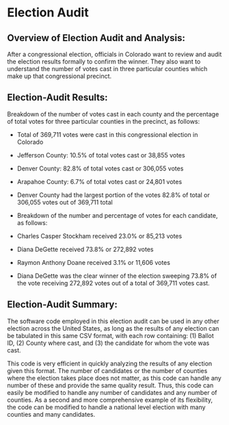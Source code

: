 # Election Audit

## Overview of Election Audit and Analysis:

After a congressional election, officials in Colorado want to review and audit the election results formally to confirm the winner. They also want to understand the number of votes cast in three particular counties which make up that congressional precinct. 

## Election-Audit Results:

Breakdown of the number of votes cast in each county and the percentage of total votes for three particular counties in the precinct, as follows:

* Total of 369,711 votes were cast in this congressional election in Colorado

* Jefferson County: 10.5% of total votes cast or 38,855 votes
* Denver County: 82.8% of total votes cast or 306,055 votes
* Arapahoe County: 6.7% of total votes cast or 24,801 votes

* Denver County had the largest portion of the votes 82.8% of total or 306,055 votes out of 369,711 total

* Breakdown of the number and percentage of votes for each candidate, as follows:

* Charles Casper Stockham received 23.0% or 85,213 votes
* Diana DeGette received 73.8% or 272,892 votes
* Raymon Anthony Doane received 3.1% or 11,606 votes

* Diana DeGette was the clear winner of the election sweeping 73.8% of the vote receiving 272,892 votes out of a total of 369,711 votes cast.

## Election-Audit Summary:

The software code employed in this election audit can be used in any other election across the United States, as long as the results of any election can be tabulated in this same CSV format, with each row containing: (1) Ballot ID, (2) County where cast, and (3) the candidate for whom the vote was cast.

This code is very efficient in quickly analyzing the results of any election given this format. The number of candidates or the number of counties where the election takes place does not matter, as this code can handle any number of these and provide the same quality result. Thus, this code can easily be modified to handle any number of candidates and any number of counties. As a second and more comprehensive example of its flexibility, the code can be modified to handle a national level election with many counties and many candidates.
